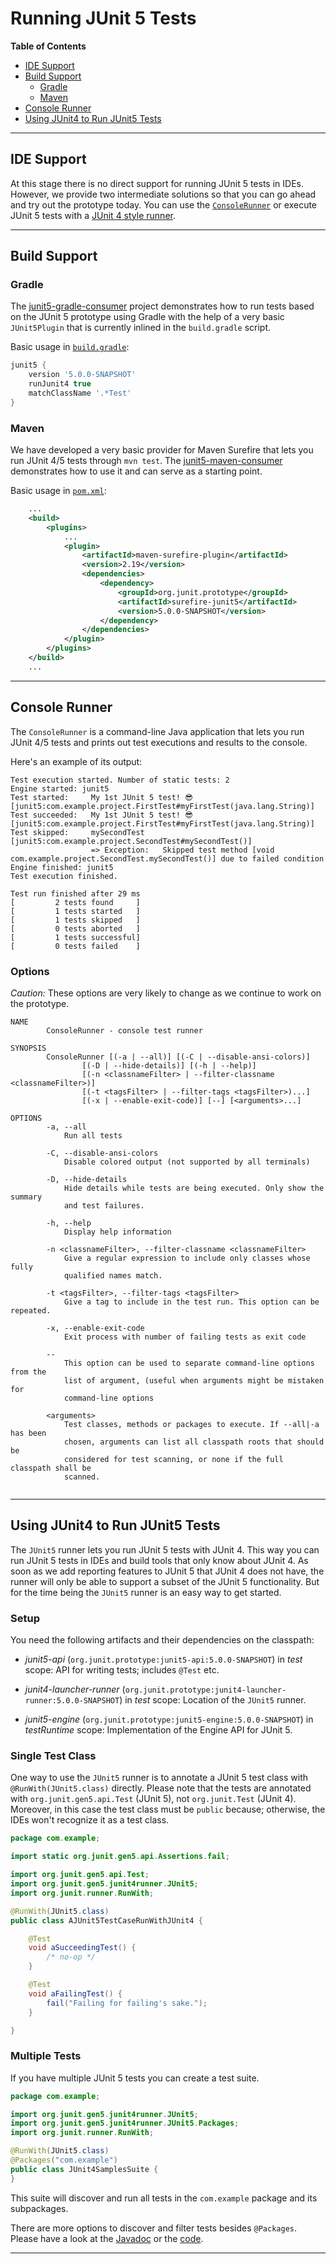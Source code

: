 # Running JUnit 5 Tests

**Table of Contents**

- [IDE Support](#ide-support)
- [Build Support](#build-support)
  - [Gradle](#gradle)
  - [Maven](#maven)
- [Console Runner](#console-runner)
- [Using JUnit4 to Run JUnit5 Tests](#using-junit4-to-run-junit5-tests)

----
## IDE Support

At this stage there is no direct support for running JUnit 5 tests in IDEs. However, we provide two intermediate solutions so that you can go ahead and try out the prototype today. You can use the [`ConsoleRunner`](#console-runner) or execute JUnit 5 tests with a [JUnit 4 style runner](#using-junit4-to-run-junit5-tests).

----
## Build Support

### Gradle

The [junit5-gradle-consumer] project demonstrates how to run tests based on the JUnit 5 prototype using Gradle with the help of a very basic `JUnit5Plugin` that is currently inlined in the `build.gradle` script.

Basic usage in [`build.gradle`](https://github.com/junit-team/junit5-samples/blob/master/junit5-gradle-consumer/build.gradle):

```groovy
junit5 {
	version '5.0.0-SNAPSHOT'
	runJunit4 true
	matchClassName '.*Test'
}
```

### Maven

We have developed a very basic provider for Maven Surefire that lets you run JUnit 4/5 tests through `mvn test`. The [junit5-maven-consumer] demonstrates how to use it and can serve as a starting point.

Basic usage in [`pom.xml`](https://github.com/junit-team/junit5-samples/blob/master/junit5-maven-consumer/pom.xml):

```xml
	... 
	<build>
		<plugins>
			...
			<plugin>
				<artifactId>maven-surefire-plugin</artifactId>
				<version>2.19</version>
				<dependencies>
					<dependency>
						<groupId>org.junit.prototype</groupId>
						<artifactId>surefire-junit5</artifactId>
						<version>5.0.0-SNAPSHOT</version>
					</dependency>
				</dependencies>
			</plugin>
		</plugins>
	</build>
	...
```

----
## Console Runner

The `ConsoleRunner` is a command-line Java application that lets you run JUnit 4/5 tests and prints out test executions and results to the console.

Here's an example of its output:

```
Test execution started. Number of static tests: 2
Engine started: junit5
Test started:     My 1st JUnit 5 test! 😎 [junit5:com.example.project.FirstTest#myFirstTest(java.lang.String)]
Test succeeded:   My 1st JUnit 5 test! 😎 [junit5:com.example.project.FirstTest#myFirstTest(java.lang.String)]
Test skipped:     mySecondTest [junit5:com.example.project.SecondTest#mySecondTest()]
                  => Exception:   Skipped test method [void com.example.project.SecondTest.mySecondTest()] due to failed condition
Engine finished: junit5
Test execution finished.

Test run finished after 29 ms
[         2 tests found     ]
[         1 tests started   ]
[         1 tests skipped   ]
[         0 tests aborted   ]
[         1 tests successful]
[         0 tests failed    ]
```

### Options

*Caution:* These options are very likely to change as we continue to work on the prototype.

```
NAME
        ConsoleRunner - console test runner

SYNOPSIS
        ConsoleRunner [(-a | --all)] [(-C | --disable-ansi-colors)]
                [(-D | --hide-details)] [(-h | --help)]
                [(-n <classnameFilter> | --filter-classname <classnameFilter>)]
                [(-t <tagsFilter> | --filter-tags <tagsFilter>)...]
                [(-x | --enable-exit-code)] [--] [<arguments>...]

OPTIONS
        -a, --all
            Run all tests

        -C, --disable-ansi-colors
            Disable colored output (not supported by all terminals)

        -D, --hide-details
            Hide details while tests are being executed. Only show the summary
            and test failures.

        -h, --help
            Display help information

        -n <classnameFilter>, --filter-classname <classnameFilter>
            Give a regular expression to include only classes whose fully
            qualified names match.

        -t <tagsFilter>, --filter-tags <tagsFilter>
            Give a tag to include in the test run. This option can be repeated.

        -x, --enable-exit-code
            Exit process with number of failing tests as exit code

        --
            This option can be used to separate command-line options from the
            list of argument, (useful when arguments might be mistaken for
            command-line options

        <arguments>
            Test classes, methods or packages to execute. If --all|-a has been
            chosen, arguments can list all classpath roots that should be
            considered for test scanning, or none if the full classpath shall be
            scanned.


```

----
## Using JUnit4 to Run JUnit5 Tests

The `JUnit5` runner lets you run JUnit 5 tests with JUnit 4. This way you can run JUnit 5 tests in IDEs and build tools that only know about JUnit 4. As soon as we add reporting features to JUnit 5 that JUnit 4 does not have, the runner will only be able to support a subset of the JUnit 5 functionality. But for the time being the `JUnit5` runner is an easy way to get started.

### Setup

You need the following artifacts and their dependencies on the classpath:

- _junit5-api_ (`org.junit.prototype:junit5-api:5.0.0-SNAPSHOT`) in _test_ scope:
  API for writing tests; includes `@Test` etc.

- _junit4-launcher-runner_ (`org.junit.prototype:junit4-launcher-runner:5.0.0-SNAPSHOT`) in _test_ scope:
  Location of the `JUnit5` runner.

- _junit5-engine_ (`org.junit.prototype:junit5-engine:5.0.0-SNAPSHOT`) in _testRuntime_ scope:
  Implementation of the Engine API for JUnit 5.

### Single Test Class

One way to use the `JUnit5` runner is to annotate a JUnit 5 test class with `@RunWith(JUnit5.class)` directly. Please note that the tests are annotated with `org.junit.gen5.api.Test` (JUnit 5), not `org.junit.Test` (JUnit 4). Moreover, in this case the test class must be `public` because; otherwise, the IDEs won't recognize it as a test class.

```java
package com.example;

import static org.junit.gen5.api.Assertions.fail;

import org.junit.gen5.api.Test;
import org.junit.gen5.junit4runner.JUnit5;
import org.junit.runner.RunWith;

@RunWith(JUnit5.class)
public class AJUnit5TestCaseRunWithJUnit4 {

	@Test
	void aSucceedingTest() {
		/* no-op */
	}

	@Test
	void aFailingTest() {
		fail("Failing for failing's sake.");
	}

}
```

### Multiple Tests

If you have multiple JUnit 5 tests you can create a test suite.

```java
package com.example;

import org.junit.gen5.junit4runner.JUnit5;
import org.junit.gen5.junit4runner.JUnit5.Packages;
import org.junit.runner.RunWith;

@RunWith(JUnit5.class)
@Packages("com.example")
public class JUnit4SamplesSuite {
}
```

This suite will discover and run all tests in the `com.example` package and its subpackages.

There are more options to discover and filter tests besides `@Packages`. Please have a look at the [Javadoc](https://junit.ci.cloudbees.com/job/JUnit_Lambda/javadoc/org/junit/gen5/junit4runner/package-summary.html) or the [code](https://github.com/junit-team/junit-lambda/blob/master/junit4-launcher-runner/src/main/java/org/junit/gen5/junit4runner/JUnit5.java).

----

[junit5-gradle-consumer]: https://github.com/junit-team/junit5-samples/tree/master/junit5-gradle-consumer
[junit5-maven-consumer]: https://github.com/junit-team/junit5-samples/tree/master/junit5-maven-consumer